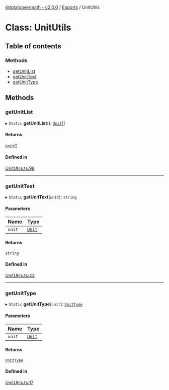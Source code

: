 [@totalpave/math - v2.0.0](../README.md) / [Exports](../modules.md) / UnitUtils

# Class: UnitUtils

## Table of contents

### Methods

- [getUnitList](UnitUtils.md#getunitlist)
- [getUnitText](UnitUtils.md#getunittext)
- [getUnitType](UnitUtils.md#getunittype)

## Methods

### getUnitList

▸ `Static` **getUnitList**(): [`Unit`](../enums/Unit.md)[]

#### Returns

[`Unit`](../enums/Unit.md)[]

#### Defined in

[UnitUtils.ts:98](https://github.com/totalpave/math/blob/700d8a3/src/UnitUtils.ts#L98)

___

### getUnitText

▸ `Static` **getUnitText**(`unit`): `string`

#### Parameters

| Name | Type |
| :------ | :------ |
| `unit` | [`Unit`](../enums/Unit.md) |

#### Returns

`string`

#### Defined in

[UnitUtils.ts:43](https://github.com/totalpave/math/blob/700d8a3/src/UnitUtils.ts#L43)

___

### getUnitType

▸ `Static` **getUnitType**(`unit`): [`UnitType`](../enums/UnitType.md)

#### Parameters

| Name | Type |
| :------ | :------ |
| `unit` | [`Unit`](../enums/Unit.md) |

#### Returns

[`UnitType`](../enums/UnitType.md)

#### Defined in

[UnitUtils.ts:17](https://github.com/totalpave/math/blob/700d8a3/src/UnitUtils.ts#L17)
